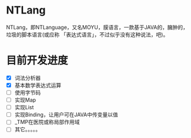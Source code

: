 # NTLang
NTLang，即NTLanguage，又名MOYU，膜语言，一款基于JAVA的，臃肿的，垃圾的脚本语言(或应称 「表达式语言」，不过似乎没有这种说法，吧)。

# 目前开发进度
- [X] 词法分析器
- [X] 基本数学表达式运算
- [ ] 使用字节码
- [ ] 实现Map
- [ ] 实现List
- [ ] 实现Binding，让用户可在JAVA中传变量以值
- [ ] _TMP在医院或称局部作用域
- [ ] 其它。。。。。
